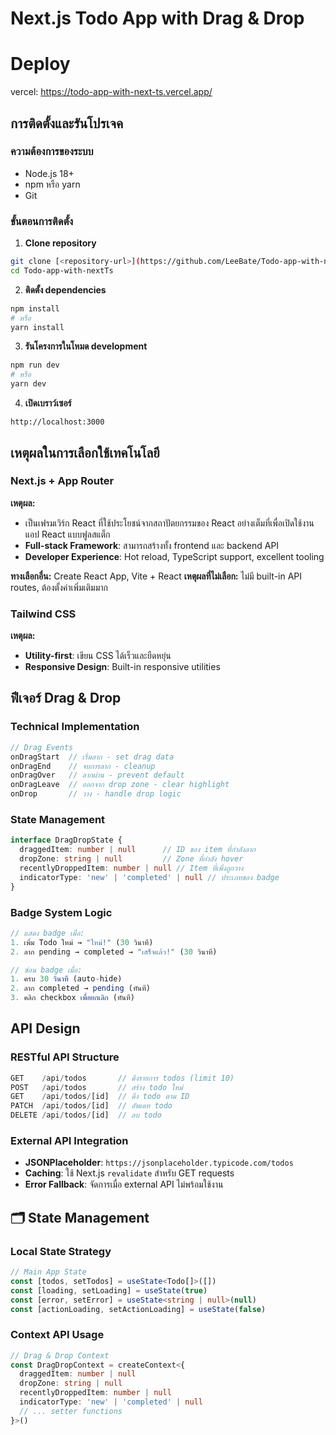 # Next.js Todo App with Drag & Drop

# Deploy
vercel: https://todo-app-with-next-ts.vercel.app/

## การติดตั้งและรันโปรเจค
### ความต้องการของระบบ
- Node.js 18+ 
- npm หรือ yarn
- Git

### ขั้นตอนการติดตั้ง

1. **Clone repository**
```bash
git clone [<repository-url>](https://github.com/LeeBate/Todo-app-with-nextTs.git)
cd Todo-app-with-nextTs
```

2. **ติดตั้ง dependencies**
```bash
npm install
# หรือ
yarn install
```

3. **รันโครงการในโหมด development**
```bash
npm run dev
# หรือ
yarn dev
```

4. **เปิดเบราว์เซอร์**
```
http://localhost:3000
```

## เหตุผลในการเลือกใช้เทคโนโลยี

### Next.js + App Router
**เหตุผล:**
- เป็นเฟรมเวิร์ก React ที่ใช้ประโยชน์จากสถาปัตยกรรมของ React อย่างเต็มที่เพื่อเปิดใช้งานแอป React แบบฟูลสแต็ก
- **Full-stack Framework**: สามารถสร้างทั้ง frontend และ backend API
- **Developer Experience**: Hot reload, TypeScript support, excellent tooling

**ทางเลือกอื่น:** Create React App, Vite + React
**เหตุผลที่ไม่เลือก:** ไม่มี built-in API routes, ต้องตั้งค่าเพิ่มเติมมาก

### Tailwind CSS
**เหตุผล:**
- **Utility-first**: เขียน CSS ได้เร็วและยืดหยุ่น
- **Responsive Design**: Built-in responsive utilities

## ฟีเจอร์ Drag & Drop

### Technical Implementation
```typescript
// Drag Events
onDragStart  // เริ่มลาก - set drag data
onDragEnd    // จบการลาก - cleanup
onDragOver   // ลากผ่าน - prevent default
onDragLeave  // ออกจาก drop zone - clear highlight
onDrop       // วาง - handle drop logic
```

### State Management
```typescript
interface DragDropState {
  draggedItem: number | null      // ID ของ item ที่กำลังลาก
  dropZone: string | null         // Zone ที่กำลัง hover
  recentlyDroppedItem: number | null // Item ที่เพิ่งถูกวาง
  indicatorType: 'new' | 'completed' | null // ประเภทของ badge
}
```

### Badge System Logic
```typescript
// แสดง badge เมื่อ:
1. เพิ่ม Todo ใหม่ → "ใหม่!" (30 วินาที)
2. ลาก pending → completed → "เสร็จแล้ว!" (30 วินาที)

// ซ่อน badge เมื่อ:
1. ครบ 30 วินาที (auto-hide)
2. ลาก completed → pending (ทันที)
3. คลิก checkbox เพื่อยกเลิก (ทันที)
```

## API Design

### RESTful API Structure
```typescript
GET    /api/todos       // ดึงรายการ todos (limit 10)
POST   /api/todos       // สร้าง todo ใหม่
GET    /api/todos/[id]  // ดึง todo ตาม ID
PATCH  /api/todos/[id]  // อัพเดท todo
DELETE /api/todos/[id]  // ลบ todo
```

### External API Integration
- **JSONPlaceholder**: `https://jsonplaceholder.typicode.com/todos`
- **Caching**: ใช้ Next.js `revalidate` สำหรับ GET requests
- **Error Fallback**: จัดการเมื่อ external API ไม่พร้อมใช้งาน

## 🗂 State Management

### Local State Strategy
```typescript
// Main App State
const [todos, setTodos] = useState<Todo[]>([])
const [loading, setLoading] = useState(true)
const [error, setError] = useState<string | null>(null)
const [actionLoading, setActionLoading] = useState(false)
```

### Context API Usage
```typescript
// Drag & Drop Context
const DragDropContext = createContext<{
  draggedItem: number | null
  dropZone: string | null
  recentlyDroppedItem: number | null
  indicatorType: 'new' | 'completed' | null
  // ... setter functions
}>()
```